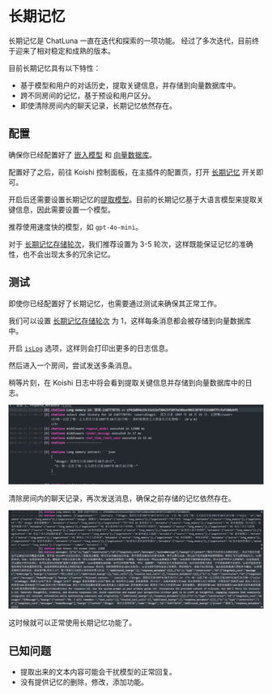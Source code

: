 # 长期记忆

长期记忆是 ChatLuna 一直在迭代和探索的一项功能。
经过了多次迭代，目前终于迎来了相对稳定和成熟的版本。

目前长期记忆具有以下特性：

- 基于模型和用户的对话历史，提取关键信息，并存储到向量数据库中。
- 跨不同房间的记忆，基于预设和用户区分。
- 即使清除房间内的聊天记录，长期记忆依然存在。

## 配置

确保你已经配置好了 [嵌入模型](../configure-embedding-model/introduction.md) 和 [向量数据库](../configure-vector-database/introduction.md)。

配置好了之后，前往 Koishi 控制面板，在主插件的配置页，打开 [长期记忆](../useful-configurations.md#longmemory) 开关即可。

开启后还需要设置长期记忆的[提取模型](../useful-configurations.md#longmemoryextractmodel)。目前的长期记忆基于大语言模型来提取关键信息，因此需要设置一个模型。

推荐使用速度快的模型，如 `gpt-4o-mini`。

对于 [长期记忆存储轮次](../useful-configurations.md#longmemoryinterval)，我们推荐设置为 3-5 轮次，这样既能保证记忆的准确性，也不会出现太多的冗余记忆。

## 测试

即使你已经配置好了长期记忆，也需要通过测试来确保其正常工作。

我们可以设置 [长期记忆存储轮次](../useful-configurations.md#longmemoryinterval) 为 1，这样每条消息都会被存储到向量数据库中。

开启 [`isLog`](../useful-configurations.md#islog) 选项，这样则会打印出更多的日志信息。

然后进入一个房间，尝试发送多条消息。

稍等片刻，在 Koishi 日志中将会看到提取关键信息并存储到向量数据库中的日志。

![alt text](../../public/images/image-27.png)

清除房间内的聊天记录，再次发送消息，确保之前存储的记忆依然存在。

![alt](../../public/images/image-28.png)

这时候就可以正常使用长期记忆功能了。

## 已知问题

- 提取出来的文本内容可能会干扰模型的正常回复。
- 没有提供记忆的删除，修改，添加功能。
